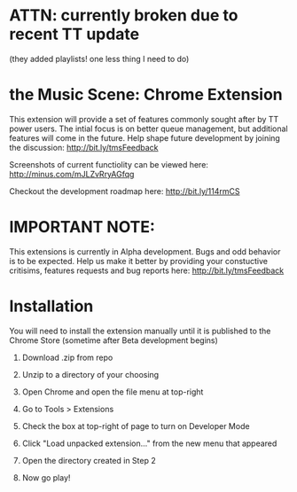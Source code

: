 # ATTN: currently broken due to recent TT update 
(they added playlists! one less thing I need to do)

# the Music Scene: Chrome Extension
This extension will provide a set of features commonly sought after by TT power users. The intial focus is on better queue management, but additional features will come in the future. Help shape future development by joining the discussion: http://bit.ly/tmsFeedback

Screenshots of current functiolity can be viewed here: http://minus.com/mJLZvRryAGfqg

Checkout the development roadmap here: http://bit.ly/114rmCS

# IMPORTANT NOTE: 
This extensions is currently in Alpha development. Bugs and odd behavior is to be expected. Help us make it better by providing your constuctive critisims, features requests and bug reports here: http://bit.ly/tmsFeedback 

# Installation
You will need to install the extension manually until it is published to the Chrome Store (sometime after Beta development begins)

1) Download .zip from repo

2) Unzip to a directory of your choosing

3) Open Chrome and open the file menu at top-right

4) Go to Tools > Extensions

5) Check the box at top-right of page to turn on Developer Mode

6) Click "Load unpacked extension..." from the new menu that appeared

7) Open the directory created in Step 2

8) Now go play!
